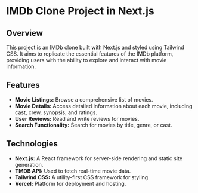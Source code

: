 # IMDb Clone Project in Next.js

## Overview
This project is an IMDb clone built with Next.js and styled using Tailwind CSS. It aims to replicate the essential features of the IMDb platform, providing users with the ability to explore and interact with movie information.

## Features
- **Movie Listings:** Browse a comprehensive list of movies.
- **Movie Details:** Access detailed information about each movie, including cast, crew, synopsis, and ratings.
- **User Reviews:** Read and write reviews for movies.
- **Search Functionality:** Search for movies by title, genre, or cast.

## Technologies
- **Next.js:** A React framework for server-side rendering and static site generation.
- **TMDB API:** Used to fetch real-time movie data.
- **Tailwind CSS:** A utility-first CSS framework for styling.
- **Vercel:** Platform for deployment and hosting.
